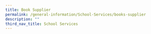 ```yaml
---
title: Book Supplier
permalink: /general-information/School-Services/books-supplier
description: ""
third_nav_title: School Services
---
```

